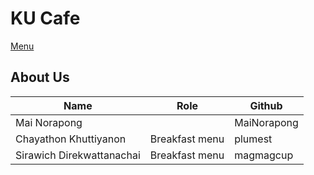 # KU Cafe

[Menu](menu.md)

## About Us

| Name | Role | Github |
|------|------|--------|
| Mai Norapong | | MaiNorapong |
| Chayathon Khuttiyanon | Breakfast menu | plumest |
| Sirawich Direkwattanachai | Breakfast menu| magmagcup|